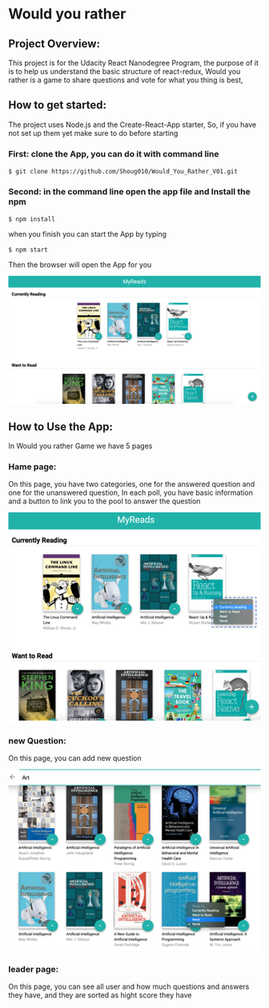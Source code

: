 # Would you rather 

## Project Overview:

This project is for the Udacity React Nanodegree Program, the purpose of it is to help us understand the basic structure of react-redux, 
Would you rather  is a game to share questions and vote for what  you thing is best,

## How to get started:

The project uses Node.js and the Create-React-App starter,
So, if you have not set up them yet make sure to do before starting 

### First: clone the App, you can do it with command line 
```
$ git clone https://github.com/Shoug010/Would_You_Rather_V01.git
```

### Second: in the command line open the app file and Install the npm 
```
$ npm install
```
when you finish you can start the App by typing
```
$ npm start
```
Then the browser will open the App for you
 
 ![alt text](https://github.com/Shoug010/MyReadV0.1/blob/main/MyApp.png)

## How to Use the App:
In Would you rather Game we have 5 pages 

### Hame page: 
On this page, you have two categories, one for the answered question and one for the unanswered question,
In each poll, you have basic information and a button to link you to the pool to answer the question

 ![alt text](https://github.com/Shoug010/MyReadV0.1/blob/main/List%20Books.png)


### new Question: 
On this page, you can add new question 

![alt text](https://github.com/Shoug010/MyReadV0.1/blob/main/Search.png)


### leader page: 
 On this page, you can see all user and how much questions and answers they have, and they are sorted as hight score they have 
 
